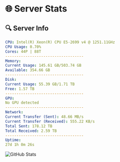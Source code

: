 # 🌐 Server Stats
## 🔍 Server Info
```yaml
CPU: Intel(R) Xeon(R) CPU E5-2699 v4 @ 1251.11GHz
CPU Usage: 0.70%
Cores: 44P | 88T
-----------------------------------
Memory:
Current Usage: 145.61 GB/503.74 GB
Available: 354.66 GB
-----------------------------------
Disk:
Current Usage: 55.39 GB/1.71 TB
Free: 1.57 TB
-----------------------------------
GPU:
No GPU detected
-----------------------------------
Network:
Current Transfer (Sent): 48.66 MB/s
Current Transfer (Received): 555.22 KB/s
Total Sent: 178.12 TB
Total Received: 2.59 TB
-----------------------------------
Uptime:
27d 1h 0m 26s
```
![GitHub Stats](https://img.shields.io/badge/Updated-2025-03-06_23:43:44-blue)